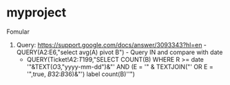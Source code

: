 # myproject
Fomular
  1. Query: https://support.google.com/docs/answer/3093343?hl=en
    - QUERY(A2:E6,"select avg(A) pivot B")
    - Query IN and compare with date
        - QUERY(Ticket!$A$2:$T$199,"SELECT COUNT(B) WHERE R >= date '"&TEXT($O$3,"yyyy-mm-dd")&"' AND (E = '" & TEXTJOIN("' OR E = '",true, $B$32:$B$36)&"') label count(B)''")
